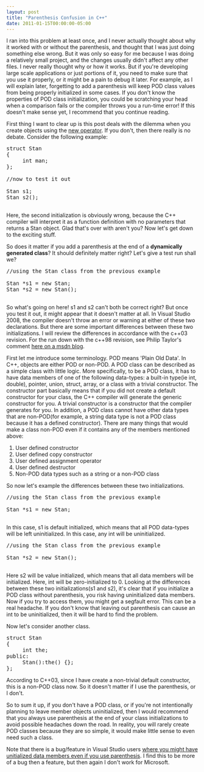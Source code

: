 ```yaml
---
layout: post
title: "Parenthesis Confusion in C++"
date: 2011-01-15T00:00:00-05:00
---
```


I ran into this problem at least once, and I never actually thought about why it worked with or without the parenthesis, and thought that I was just doing something else wrong. But it was only so easy for me because I was doing a relatively small project, and the changes usually didn't affect any other files. I never really thought why or how it works. But if you're developing large scale applications or just portions of it, you need to make sure that you use it properly, or it might be a pain to debug it later. For example, as I will explain later, forgetting to add a parenthesis will keep POD class values from being properly initialized in some cases. If you don't know the properties of POD class initialization, you could be scratching your head when a comparison fails or the compiler throws you a run-time error! If this doesn't make sense yet, I recommend that you continue reading.

First thing I want to clear up is this post deals with the dilemma when you create objects using the <a href="http://en.wikipedia.org/wiki/New_%28C%2B%2B%29">new operator</a>. If you don't, then there really is no debate. Consider the following example:

<pre lang="cpp-qt" lineno="1">
struct Stan
{
     int man;
};

//now to test it out

Stan s1;
Stan s2();

</pre>

Here, the second initialization is obviously wrong, because the C++ compiler will interpret it as a function definition with no parameters that returns a Stan object. Glad that's over with aren't you? Now let's get down to the exciting stuff.

So does it matter if you add a parenthesis at the end of a <strong>dynamically generated class</strong>? It should definitely matter right? Let's give a test run shall we?

<pre lang="cpp-qt" lineno="1">
//using the Stan class from the previous example

Stan *s1 = new Stan;
Stan *s2 = new Stan();

</pre>

So what's going on here! s1 and s2 can't both be correct right? But once you test it out, it might appear that it doesn't matter at all. In Visual Studio 2008, the compiler doesn't throw an error or warning at either of these two declarations. But there are some important differences between these two initializations. I will review the differences in accordance with the c++03 revision. For the run down with the c++98 revision, see Philip Taylor's comment <a href="http://blogs.msdn.com/oldnewthing/archive/2006/12/14/1285437.aspx#1296360">here on a msdn blog</a>. 

First let me introduce some terminology. POD means 'Plain Old Data'. In C++, objects are either POD or non-POD. A POD class can be described as a simple class with little logic. More specifically, to be a POD class, it has to have data members of one of the following data-types: a built-in type(ie int, double), pointer, union, struct, array, or a class with a trivial constructor. The constructor part basically means that if you did not create a default constructor for your class, the C++ compiler will generate the generic constructor for you. A trivial constructor is a constructor that the compiler generates for you. In addition, a POD class cannot have other data types that are non-POD(for example, a string data type is not a POD class because it has a defined constructor). There are many things that would make a class non-POD even if it contains any of the members mentioned above:

<ol>
	<li>User defined constructor</li>
	<li>User defined copy constructor</li>
	<li>User defined assignment operator</li>
	<li>User defined destructor</li>
	<li>Non-POD data types such as a string or a non-POD class</li>
</ol>

So now let's example the differences between these two initializations. 

<pre lang="cpp-qt" lineno="1">
//using the Stan class from the previous example

Stan *s1 = new Stan;

</pre>

In this case, s1 is default initialized, which means that all POD data-types will be left uninitialized. In this case, any int will be uninitialized.  

<pre lang="cpp-qt" lineno="1">
//using the Stan class from the previous example

Stan *s2 = new Stan();

</pre>

Here s2 will be value initialized, which means that all data members will be initialized. Here, int will be zero-initialized to 0. Looking at the differences between these two initializations(s1 and s2), it's clear that if you initialize a POD class without parenthesis, you risk having uninitialized data members. Now if you try to access them, you might get a segfault error. This can be a real headache. If you don't know that leaving out parenthesis can cause an int to be uninitialized, then it will be hard to find the problem. 

Now let's consider another class. 

<pre lang="cpp-qt" lineno="1">
struct Stan
{
     int the;
public:
     Stan():the() {};
};
</pre>

According to C++03, since I have create a non-trivial default constructor, this is a non-POD class now. So it doesn't matter if I use the parenthesis, or I don't. 

So to sum it up, if you don't have a POD class, or if you're not intentionally planning to leave member objects uninitialized, then I would recommend that you always use parenthesis at the end of your class initializations to avoid possible headaches down the road. In reality, you will rarely create POD classes because they are so simple, it would make little sense to even need such a class. 

Note that there is a bug/feature in Visual Studio users <a href="https://connect.microsoft.com/VisualStudio/feedback/ViewFeedback.aspx?FeedbackID=100744">where you might have unitialized data members even if you use parenthesis</a>. I find this to be more of a bug then a feature, but then again I don't work for Microsoft. 